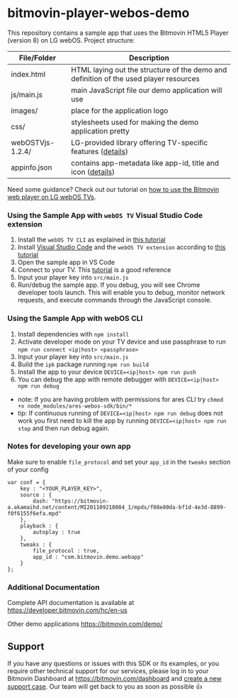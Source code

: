 # bitmovin-player-webos-demo
This repository contains a sample app that uses the Bitmovin HTML5 Player (version 8) on LG webOS. Project structure:

| File/Folder      | Description                                                                                                                                |
|------------------|--------------------------------------------------------------------------------------------------------------------------------------------|
| index.html       | HTML laying out the structure of the demo and definition of the used player resources                                                      |
| js/main.js       | main JavaScript file our demo application will use                                                                                         |
| images/          | place for the application logo                                                                                                             |
| css/             | stylesheets used for making the demo application pretty                                                                                    |
| webOSTVjs-1.2.4/ | LG-provided library offering TV-specific features ([details](https://webostv.developer.lge.com/develop/code-samples/webostvjs-library/))   |
| appinfo.json     | contains app-metadata like app-id, title and icon ([details](https://webostv.developer.lge.com/develop/app-developer-guide/app-metadata/)) |

Need some guidance? Check out our tutorial on [how to use the Bitmovin web player on LG webOS TVs](https://bitmovin.com/docs/player/tutorials/getting-started-with-the-web-player-on-lg-webos).
### Using the Sample App with `webOS TV` Visual Studio Code extension

1. Install the `webOS TV CLI` as explained in [this tutorial](https://webostv.developer.lge.com/sdk/command-line-interface/installation/)
2. Install [Visual Studio Code](https://code.visualstudio.com/) and the `webOS TV extension` according to [this tutorial](https://webostv.developer.lge.com/sdk/vs-code-extension/installation/)
3. Open the sample app in VS Code
4. Connect to your TV. This [tutorial](http://webostv.developer.lge.com/develop/app-test/) is a good reference
5. Input your player key into `src/main.js`
6. Run/debug the sample app. If you debug, you will see Chrome developer tools launch. This will enable you to debug, monitor network requests, and execute commands through the JavaScript console.

### Using the Sample App with webOS CLI

1. Install dependencies with `npm install`
2. Activate developer mode on your TV device and use passphrase to run `npm run connect <ip|host> <passphrase>`
4. Input your player key into `src/main.js`
5. Build the `ipk` package running `npm run build`
6. Install the app to your device `DEVICE=<ip|host> npm run push`
7. You can debug the app with remote debugger with `DEVICE=<ip|host> npm run debug`

* note: If you are having problem with permissions for ares CLI try `chmod +x node_modules/ares-webos-sdk/bin/*`
* tip: If continuous running of `DEVICE=<ip|host> npm run debug` does not work you first need to kill the app by running `DEVICE=<ip|host> npm run stop` and then run debug again.

### Notes for developing your own app
Make sure to enable `file_protocol` and set your `app_id` in the `tweaks` section of your config

```
var conf = {
	key : "<YOUR_PLAYER_KEY>",
	source : {
		dash: "https://bitmovin-a.akamaihd.net/content/MI201109210084_1/mpds/f08e80da-bf1d-4e3d-8899-f0f6155f6efa.mpd"
	},
	playback : {
		autoplay : true
	},
	tweaks : {
		file_protocol : true,
		app_id : "com.bitmovin.demo.webapp"
	}
};
```

### Additional Documentation

Complete API documentation is available at https://developer.bitmovin.com/hc/en-us

Other demo applications https://bitmovin.com/demo/

## Support
If you have any questions or issues with this SDK or its examples, or you require other technical support for our services, please log in to your Bitmovin Dashboard at https://bitmovin.com/dashboard and [create a new support case](https://bitmovin.com/dashboard/support/cases/create). Our team will get back to you as soon as possible :+1:
